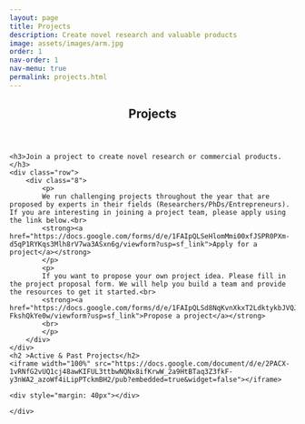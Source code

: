 ```yaml
---
layout: page
title: Projects
description: Create novel research and valuable products
image: assets/images/arm.jpg
order: 1
nav-order: 1
nav-menu: true
permalink: projects.html
---
```


<!-- Main -->
<div id="main" class="alt">

<!-- One -->
<section id="one">
	<div class="inner">
		<header class="major">
			<h1>Projects</h1>
		</header>

    <h3>Join a project to create novel research or commercial products.</h3> 
    <div class="row"> 
        <div class="8">
            <p>
            We run challenging projects throughout the year that are proposed by experts in their fields (Researchers/PhDs/Entrepreneurs). If you are interesting in joining a project team, please apply using the link below.<br>
            <strong><a href="https://docs.google.com/forms/d/e/1FAIpQLSeHlomMmi00xfJSPR0PXm-d5qP1RYKqs3Mlh8rV7wa3ASxn6g/viewform?usp=sf_link">Apply for a project</a></strong>
            </p>
            <p>
            If you want to propose your own project idea. Please fill in the project proposal form. We will help you build a team and provide the resources to get it started.<br>
            <strong><a href="https://docs.google.com/forms/d/e/1FAIpQLSd8NqKvnXkxT2LdktykbJVQJI5S2vx5OhOziTd-FkshQkYe0w/viewform?usp=sf_link">Propose a project</a></strong>
            <br>
            </p>         
        </div>
    </div>
    <h2 >Active & Past Projects</h2>
    <iframe width="100%" src="https://docs.google.com/document/d/e/2PACX-1vRNfG2vUQ1cj48awKIFUL3ttbwNQNx8ifKrwW_2a9HtBTaq3Z3fkF-y3nWA2_azoWf4iLipPTckmBH2/pub?embedded=true&widget=false"></iframe>
    
    <div style="margin: 40px"></div>

    </div>
</section>
